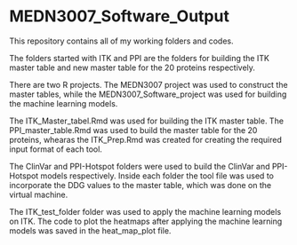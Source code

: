 # MEDN3007_Software_Output

This repository contains all of my working folders and codes. 

The folders started with ITK and PPI are the folders for building the ITK master table and new master table for the 20 proteins respectively. 

There are two R projects. The MEDN3007 project was used to construct the master tables, while the MEDN3007_Software_project was used for building the machine learning models. 

The ITK_Master_tabel.Rmd was used for building the ITK master table. The PPI_master_table.Rmd was used to build the master table for the 20 proteins, whearas the ITK_Prep.Rmd was created for creating the required input format of each tool.

The ClinVar and PPI-Hotspot folders were used to build the ClinVar and PPI-Hotspot models respectively. Inside each folder the tool file was used to incorporate the DDG values to the master table, which was done on the virtual machine. 

The ITK_test_folder folder was used to apply the machine learning models on ITK. The code to plot the heatmaps after applying the machine learning models was saved in the heat_map_plot file. 

